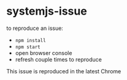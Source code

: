 # systemjs-issue

to reproduce an issue:

* `npm install`
* `npm start`
* open browser console
* refresh couple times to reproduce

This issue is reproduced in the latest Chrome
